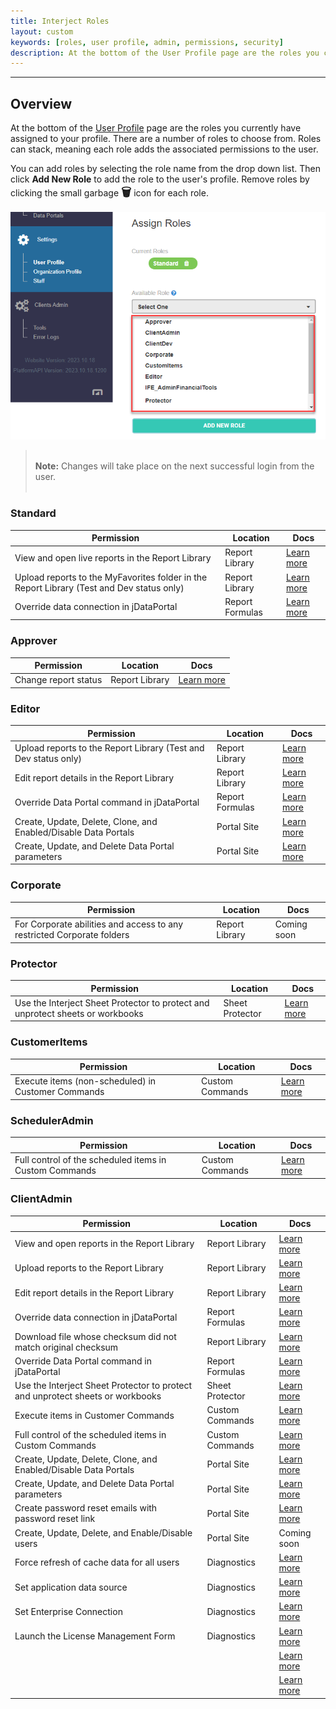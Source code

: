 ```yaml
---
title: Interject Roles
layout: custom
keywords: [roles, user profile, admin, permissions, security]
description: At the bottom of the User Profile page are the roles you currently have assigned to your profile. There are a number of roles to choose from. Roles can stack, meaning each role adds the associated permissions to the user.
---
```

* * *

## Overview 

At the bottom of the [User Profile](https://docs.gointerject.com/wPortal/User-Profile.html) page are the roles you currently have assigned to your profile. There are a number of roles to choose from. Roles can stack, meaning each role adds the associated permissions to the user.

You can add roles by selecting the role name from the drop down list. Then click **Add New Role** to add the role to the user's profile. Remove roles by clicking the small garbage **<font size="+1">&#x1F5D1;</font>** icon for each role.

![](/images/InterjectRoles/SelectRole.png)
<br>

<blockquote class=highlight_note>
<br><b>Note:</b> Changes will take place on the next successful login from the user.<br><br>
</blockquote>

### Standard

| Permission | Location | Docs |
|---|---|---|
| View and open live reports in the Report Library | Report Library | [Learn more](/wAbout/Report-Library-Basics.html#opening-a-report) |
| Upload reports to the MyFavorites folder in the Report Library (Test and Dev status only) | Report Library | [Learn more](/wAbout/ReportLibraryLinks.html) |
| Override data connection in jDataPortal | Report Formulas | [Learn more](/wDeveloper/SetupjDataPortal.html#overriding-a-connection) |

### Approver

| Permission | Location | Docs |
|---|---|---|
| Change report status| Report Library | [Learn more](/wAbout/Report-Library-Basics.html#status) |

### Editor

| Permission | Location | Docs |
|---|---|---|
| Upload reports to the Report Library (Test and Dev status only) | Report Library | [Learn more](/wAbout/ReportLibraryLinks.html) |
| Edit report details in the Report Library | Report Library | [Learn more](/wAbout/ReportLibraryLinks.html#updating-a-report-link) |
| Override Data Portal command in jDataPortal | Report Formulas | [Learn more](/wDeveloper/SetupjDataPortal.html#overriding-a-command) |
| Create, Update, Delete, Clone, and Enabled/Disable Data Portals | Portal Site | [Learn more](/wPortal/Data-Portals.html) |
| Create, Update, and Delete Data Portal parameters | Portal Site | [Learn more](/wPortal/Data-Portals.html#overview-of-parameters) |

### Corporate

| Permission | Location | Docs |
|---|---|---|
| For Corporate abilities and access to any restricted Corporate folders | Report Library | Coming soon |

### Protector

| Permission | Location | Docs |
|---|---|---|
| Use the Interject Sheet Protector to protect and unprotect sheets or workbooks | Sheet Protector | [Learn more](/wGetStarted/L-Create-Protecting.html) |

### CustomerItems

| Permission | Location | Docs |
|---|---|---|
| Execute items (non-scheduled) in Customer Commands | Custom Commands | [Learn more](/wGetStarted/INTERJECT-Ribbon-Menu-Items.html#custom-commands) |

### SchedulerAdmin

| Permission | Location | Docs |
|---|---|---|
| Full control of the scheduled items in Custom Commands | Custom Commands | [Learn more](/bApps/bFinancials/Configure.html) |

### ClientAdmin

| Permission | Location | Docs |
|---|---|---|
| View and open reports in the Report Library | Report Library | [Learn more](/wAbout/Report-Library-Basics.html#opening-a-report) |
| Upload reports to the Report Library | Report Library | [Learn more](/wAbout/ReportLibraryLinks.html) |
| Edit report details in the Report Library | Report Library | [Learn more](/wAbout/ReportLibraryLinks.html#updating-a-report-link) |
| Override data connection in jDataPortal | Report Formulas | [Learn more](/wDeveloper/SetupjDataPortal.html#overriding-a-connection) |
| Download file whose checksum did not match original checksum | Report Library | [Learn more](/wIndex/MacroSecurity.html) |
| Override Data Portal command in jDataPortal | Report Formulas | [Learn more](/wDeveloper/SetupjDataPortal.html#overriding-a-command) |
| Use the Interject Sheet Protector to protect and unprotect sheets or workbooks | Sheet Protector | [Learn more](/wGetStarted/L-Create-Protecting.html) |
| Execute items in Customer Commands | Custom Commands | [Learn more](/wGetStarted/INTERJECT-Ribbon-Menu-Items.html#custom-commands) |
| Full control of the scheduled items in Custom Commands | Custom Commands | [Learn more](/bApps/bFinancials/Configure.html) |
| Create, Update, Delete, Clone, and Enabled/Disable Data Portals | Portal Site | [Learn more](/wPortal/Data-Portals.html) |
| Create, Update, and Delete Data Portal parameters | Portal Site | [Learn more](/wPortal/Data-Portals.html#overview-of-parameters) |
| Create password reset emails with password reset link | Portal Site | [Learn more](/wPortal/Altering-User-Passwords.html) |
| Create, Update, Delete, and Enable/Disable users | Portal Site | Coming soon |
| Force refresh of cache data for all users | Diagnostics | [Learn more](/wIndex/Diagnostics.html#system-tools) |
| Set application data source | Diagnostics | [Learn more](/wIndex/Diagnostics.html#support) |
| Set Enterprise Connection | Diagnostics | [Learn more](/wIndex/Diagnostics.html#system-tools) |
| Launch the License Management Form | Diagnostics | [Learn more](/wIndex/Diagnostics.html#support) |
|  |  | [Learn more]() |
|  |  | [Learn more]() |
